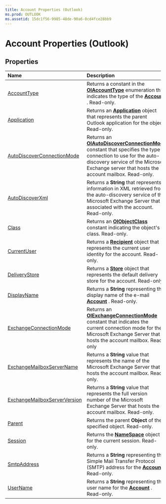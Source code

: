 ```yaml
---
title: Account Properties (Outlook)
ms.prod: OUTLOOK
ms.assetid: 15dc1f56-9985-48de-90a6-0cd4fce28bb9
---
```



# Account Properties (Outlook)

## Properties



|**Name**|**Description**|
|:-----|:-----|
|[AccountType](account-accounttype-property-outlook.md)|Returns a constant in the  **[OlAccountType](olaccounttype-enumeration-outlook.md)** enumeration that indicates the type of the **[Account](account-object-outlook.md)** . Read-only.|
|[Application](account-application-property-outlook.md)|Returns an  **[Application](application-object-outlook.md)** object that represents the parent Outlook application for the object. Read-only.|
|[AutoDiscoverConnectionMode](account-autodiscoverconnectionmode-property-outlook.md)|Returns an  **[OlAutoDiscoverConnectionMode](olautodiscoverconnectionmode-enumeration-outlook.md)** constant that specifies the type of connection to use for the auto-discovery service of the Microsoft Exchange server that hosts the account mailbox. Read-only.|
|[AutoDiscoverXml](account-autodiscoverxml-property-outlook.md)|Returns a  **String** that represents information in XML retrieved from the auto-discovery service of the Microsoft Exchange Server that is associated with the account. Read-only.|
|[Class](account-class-property-outlook.md)|Returns an  **[OlObjectClass](olobjectclass-enumeration-outlook.md)** constant indicating the object's class. Read-only.|
|[CurrentUser](account-currentuser-property-outlook.md)|Returns a  **[Recipient](recipient-object-outlook.md)** object that represents the current user identity for the account. Read-only.|
|[DeliveryStore](account-deliverystore-property-outlook.md)|Returns a  **[Store](store-object-outlook.md)** object that represents the default delivery store for the account. Read-only.|
|[DisplayName](account-displayname-property-outlook.md)|Returns a  **String** representing the display name of the e-mail **[Account](account-object-outlook.md)** . Read-only.|
|[ExchangeConnectionMode](account-exchangeconnectionmode-property-outlook.md)|Returns an  **[OlExchangeConnectionMode](olexchangeconnectionmode-enumeration-outlook.md)** constant that indicates the current connection mode for the Microsoft Exchange Server that hosts the account mailbox. Read-only|
|[ExchangeMailboxServerName](account-exchangemailboxservername-property-outlook.md)|Returns a  **String** value that represents the name of the Microsoft Exchange Server that hosts the account mailbox. Read-only.|
|[ExchangeMailboxServerVersion](account-exchangemailboxserverversion-property-outlook.md)|Returns a  **String** value that represents the full version number of the Microsoft Exchange Server that hosts the account mailbox. Read-only.|
|[Parent](account-parent-property-outlook.md)|Returns the parent  **Object** of the specified object. Read-only.|
|[Session](account-session-property-outlook.md)|Returns the  **[NameSpace](namespace-object-outlook.md)** object for the current session. Read-only.|
|[SmtpAddress](account-smtpaddress-property-outlook.md)|Returns a  **String** representing the Simple Mail Transfer Protocol (SMTP) address for the **[Account](account-object-outlook.md)** . Read-only.|
|[UserName](account-username-property-outlook.md)|Returns a  **String** representing the user name for the **[Account](account-object-outlook.md)** . Read-only.|

